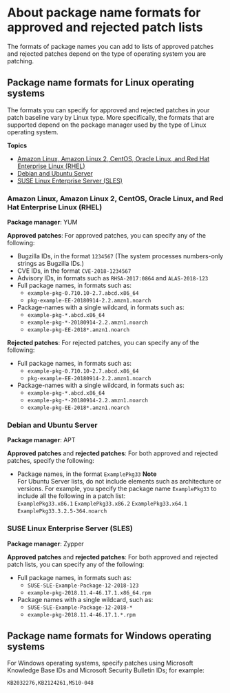 # About package name formats for approved and rejected patch lists<a name="patch-manager-approved-rejected-package-name-formats"></a>

The formats of package names you can add to lists of approved patches and rejected patches depend on the type of operating system you are patching\.

## Package name formats for Linux operating systems<a name="patch-manager-approved-rejected-package-name-formats-linux"></a>

The formats you can specify for approved and rejected patches in your patch baseline vary by Linux type\. More specifically, the formats that are supported depend on the package manager used by the type of Linux operating system\.

**Topics**
+ [Amazon Linux, Amazon Linux 2, CentOS, Oracle Linux, and Red Hat Enterprise Linux \(RHEL\)](#patch-manager-approved-rejected-package-name-formats-standard)
+ [Debian and Ubuntu Server](#patch-manager-approved-rejected-package-name-formats-ubuntu)
+ [SUSE Linux Enterprise Server \(SLES\)](#patch-manager-approved-rejected-package-name-formats-sles)

### Amazon Linux, Amazon Linux 2, CentOS, Oracle Linux, and Red Hat Enterprise Linux \(RHEL\)<a name="patch-manager-approved-rejected-package-name-formats-standard"></a>

**Package manager**: YUM

**Approved patches**: For approved patches, you can specify any of the following:
+ Bugzilla IDs, in the format `1234567` \(The system processes numbers\-only strings as Bugzilla IDs\.\)
+ CVE IDs, in the format `CVE-2018-1234567`
+ Advisory IDs, in formats such as `RHSA-2017:0864` and `ALAS-2018-123`
+ Full package names, in formats such as:
  + `example-pkg-0.710.10-2.7.abcd.x86_64` 
  + `pkg-example-EE-20180914-2.2.amzn1.noarch`
+ Package\-names with a single wildcard, in formats such as:
  + `example-pkg-*.abcd.x86_64` 
  + `example-pkg-*-20180914-2.2.amzn1.noarch`
  + `example-pkg-EE-2018*.amzn1.noarch`

**Rejected patches**: For rejected patches, you can specify any of the following:
+ Full package names, in formats such as:
  + `example-pkg-0.710.10-2.7.abcd.x86_64` 
  + `pkg-example-EE-20180914-2.2.amzn1.noarch`
+ Package\-names with a single wildcard, in formats such as:
  + `example-pkg-*.abcd.x86_64` 
  + `example-pkg-*-20180914-2.2.amzn1.noarch`
  + `example-pkg-EE-2018*.amzn1.noarch`

### Debian and Ubuntu Server<a name="patch-manager-approved-rejected-package-name-formats-ubuntu"></a>

**Package manager**: APT

**Approved patches** and **rejected patches**: For both approved and rejected patches, specify the following:
+ Package names, in the format `ExamplePkg33`
**Note**  
For Ubuntu Server lists, do not include elements such as architecture or versions\. For example, you specify the package name `ExamplePkg33` to include all the following in a patch list:  
`ExamplePkg33.x86.1`
`ExamplePkg33.x86.2`
`ExamplePkg33.x64.1`
`ExamplePkg33.3.2.5-364.noarch`

### SUSE Linux Enterprise Server \(SLES\)<a name="patch-manager-approved-rejected-package-name-formats-sles"></a>

**Package manager**: Zypper

**Approved patches** and **rejected patches**: For both approved and rejected patch lists, you can specify any of the following:
+ Full package names, in formats such as:
  + `SUSE-SLE-Example-Package-12-2018-123`
  + `example-pkg-2018.11.4-46.17.1.x86_64.rpm`
+ Package names with a single wildcard, such as:
  + `SUSE-SLE-Example-Package-12-2018-*`
  + `example-pkg-2018.11.4-46.17.1.*.rpm`

## Package name formats for Windows operating systems<a name="patch-manager-approved-rejected-package-name-formats-windows"></a>

For Windows operating systems, specify patches using Microsoft Knowledge Base IDs and Microsoft Security Bulletin IDs; for example:

```
KB2032276,KB2124261,MS10-048
```